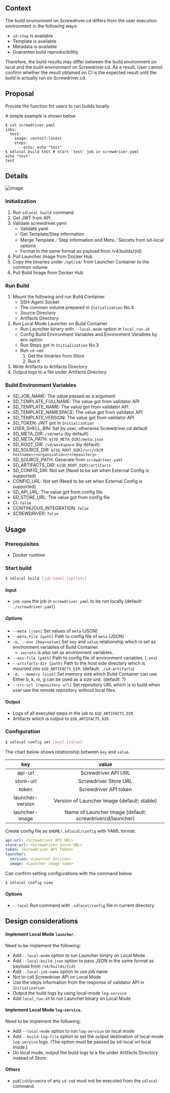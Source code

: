 ## Context
The build environment on Screwdriver.cd differs from the user execution environment in the following ways:
- `sd-step` is available
- Template is available
- Metadata is available
- Guarantee build reproducibillity

Therefore, the build results may differ between the build environment on local and the build environment on Screwdriver.cd.
As a result, User cannot confirm whether the result obtained on CI is the expected result until the build is actually run on Screwdriver.cd.

## Proposal

Provide the function for users to run builds locally.

A simple example is shown below

```
$ cat screwdriver.yaml
jobs:
  test:
    image: centos7:latest
    steps:
      - echo: echo "test"
$ sdlocal build test # start `test` job in screwdriver.yaml
echo "test"
test
```

## Details

![image](./diagrams/sd-local-flow.puml.png)


### Initialization

1. Run `sdlocal build` command
2. Get JWT from API
3. Validate screwdriver.yaml
   - Validate yaml
   - Get Template/Step information
   - Merge Template／Step information and Meta／Secrets from sd-local options
   - Format in the same format as payload from /v4/builds/{id}
4. Pull Launcher Image from Docker Hub
5. Copy the binaries under `/opt/sd/` from Launcher Container to the common volume
6. Pull Build Image from Docker Hub

### Run Build
1. Mount the following and run Build Container
   - SSH-Agent Socket
   - The common volume prepared in `Initialization` No.4
   - Source Directory
   - Artifacts Directory
2. Run Local Mode Launcher on Build Container
   - Run Launcher binary with `--local-mode` option in `local_run.sh`
   - Config Build Environment Variables and Environment Variables by env option 
   - Run Steps got in `Initialization` No.3
   - Run `sd-cmd`
     1. Get the binaries from Store
     2. Run it
3. Write Artifacts to Artifacts Directory
4. Output logs to a file under Artifacts Directory

### Build Environment Variables

- SD_JOB_NAME: The value passed as a argument
- SD_TEMPLATE_FULLNAME: The value got from validator API
- SD_TEMPLATE_NAME: The value got from validator API
- SD_TEMPLATE_NAMESPACE: The value got from validator API
- SD_TEMPLATE_VERSION: The value got from validator API
- SD_TOKEN: JWT got in `Initialization`
- USER_SHELL_BIN: Set by user, otherwise Screwdriver.cd default
- SD_META_DIR: `/sd/meta` (by default)
- SD_META_PATH: `${SD_META_DIR}/meta.json`
- SD_ROOT_DIR: `/sd/workspace` (by default)
- SD_SOURCE_DIR: `${SD_ROOT_DIR}/src/<SCM hostname>/<organization>/<repository>`
- SD_SOURCE_PATH: Generate from `screwdriver.yaml`
- SD_ARTIFACTS_DIR: `${SD_ROOT_DIR}/artifacts`
- SD_CONFIG_DIR: Not set (Need to be set when External Config is supported)
- CONFIG_URL: Not set (Need to be set when External Config is supported)
- SD_API_URL: The value got from config file
- SD_STORE_URL: The value got from config file
- CI: `false`
- CONTINUOUS_INTEGRATION: `false`
- SCREWDRIVER: `false`


## Usage

### Prerequisites
- Docker runtime

### Start build

```bash
$ sdlocal build [job-name] [options]
```

#### Input

- `job-name` the job in `screwdriver.yaml` to be run locally (default: `./screwdriver.yaml`)

##### Options

- `--meta [json]` Set values of `meta` (JSON)
- `--meta-file [path]` Path to config file of `meta` (JSON)
- `-e, --env [key=value]` Set `key` and `value` relationship which is set as environment variables of Build Container.
  - `secrets` is also set as environment variables.
- `--env-file [path]` Path to config file of environment variables. (`.env`)
- `--artifacts-dir [path]` Path to the host side directory which is mounted into `$SD_ARTIFACTS_DIR`. (default: `./sd-artifacts`)
- `-m, --memory [size]` Set memory size which Build Container can use. Either b, k, m, g can be used as a size unit. (default: ?)
- `--src-url [repository url]` Set repository URL which is to build when user use the remote repository without local files.

#### Output

- Logs of all executed steps in the job to `$SD_ARTIFACTS_DIR`.
- Artifacts which is output to `$SD_ARTIFACTS_DIR`.

### Configuration

```bash
$ sdlocal config set [key] [value]
```

The chart below shows relationship between `key` and `value`.

|key|value|
|:-:|:-:|
|api-url|Screwdriver API URL|
|store-url|Screwdriver Store URL|
|token|Screwdriver API token|
|launcher-version|Version of Launcher Image (default: stable)|
|launcher-image|Name of Launcher Image (default: screwdrivercd/launcher)|

Create config file as `$HOME/.sdlocal/config` with YAML format.

```yaml
api-url: <Screwdriver API URL>
store-url: <Screwdriver Store URL>
token: <Screwdriver API Token>
launcher:
  version: <Launcher Version>
  image: <Launcher image name>
```

Can confirm setting configurations with the command below:

```bash
$ sdlocal config view
```

#### Options

- `--local` Run command with `.sdlocal/config` file in current directory.

## Design considerations

#### Implement Local Mode `launcher`.
Need to be implement the following:
- Add `--local-mode` option to run Launcher binary on Local Mode
- Add `--local-build-json` option to pass JSON in the same format as payload from `/v4/builds/{id}`
- Add `--local-job-name` option to use job name
- Not to call Screwdriver API on Local Mode
- Use the steps information from the response of validator API in `Initialization`
- Output the build logs by using local-mode `log-service`
- Add `local_run.sh` to run Launcher binary on Local Mode

#### Implement Local Mode `log-service`.
Need to be implement the following:
- Add `--local-mode` option to run `log-service` on local mode
- Add `--build-log-file` option to set the output destination of local-mode `log-service` logs. (The option must be passed by sd-local on local mode.)
- On local mode, output the build logs to a file under Artifacts Directory instead of Store.


#### Others
- `publish`/`promote` of any `sd-cmd` must not be executed from the `sdlocal` command.

